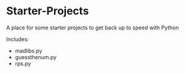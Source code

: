# Starter-Projects

A place for some starter projects to get back up to speed with Python

Includes:
- madlibs.py
- guessthenum.py
- rps.py
